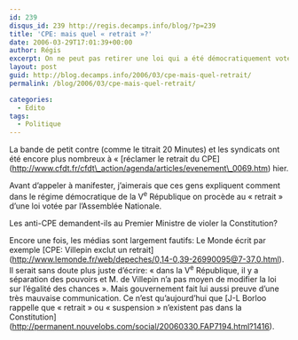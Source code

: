 ```yaml
---
id: 239
disqus_id: 239 http://regis.decamps.info/blog/?p=239
title: 'CPE: mais quel « retrait »?'
date: 2006-03-29T17:01:39+00:00
author: Régis
excerpt: On ne peut pas retirer une loi qui a été démocratiquement votée!
layout: post
guid: http://blog.decamps.info/2006/03/cpe-mais-quel-retrait/
permalink: /blog/2006/03/cpe-mais-quel-retrait/

categories:
  - Edito
tags:
  - Politique
---
```

La bande de petit contre (comme le titrait 20 Minutes) et les syndicats ont été encore plus nombreux à « \[réclamer le retrait du CPE\](http://www.cfdt.fr/cfdt\_action/agenda/articles/evenement\_0069.htm) hier. 

Avant d’appeler à manifester, j’aimerais que ces gens expliquent comment dans le régime démocratique de la V<sup>e</sup> République on procède au « retrait » d’une loi votée par l’Assemblée Nationale.
  
Les anti-CPE demandent-ils au Premier Ministre de violer la Constitution?

Encore une fois, les médias sont largement fautifs: Le Monde écrit par exemple \[CPE: Villepin exclut un retrait\](http://www.lemonde.fr/web/depeches/0,14-0,39-26990095@7-37,0.html). Il serait sans doute plus juste d’écrire: « dans la V<sup>e</sup> République, il y a séparation des pouvoirs et M. de Villepin n’a pas moyen de modifier la loi sur l’égalité des chances ». Mais gouvernement fait lui aussi preuve d’une très mauvaise communication. Ce n’est qu’aujourd’hui que \[J-L Borloo rappelle que « retrait » ou « suspension » n’existent pas dans la Constitution\](http://permanent.nouvelobs.com/social/20060330.FAP7194.html?1416).
